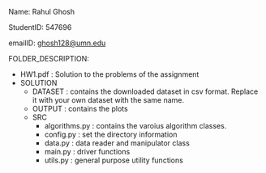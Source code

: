 Name: Rahul Ghosh

StudentID: 547696

emailID: ghosh128@umn.edu

FOLDER_DESCRIPTION:
- HW1.pdf : Solution to the problems of the assignment
- SOLUTION
    - DATASET  : contains the downloaded dataset in csv format. Replace it with your own dataset with the same name.
    - OUTPUT   : contains the plots
    - SRC
        - algorithms.py : contains the varoius algorithm classes.
        - config.py     : set the directory information
        - data.py       : data reader and manipulator class
        - main.py       : driver functions
        - utils.py      : general purpose utility functions